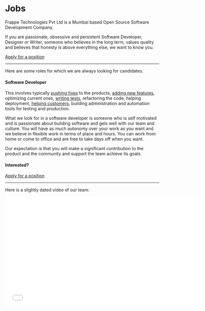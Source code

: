 # Jobs

<!-- no-sidebar -->

<p class="lead">Frappe Technologies Pvt Ltd is a Mumbai based Open Source Software Development Company.</p>

If you are passionate, obsessive and persistent Software Developer, Designer or Writer, someone who believes in the long term, values quality and believes that honesty is above everything else, we want to know you.

<a href="/join-us" class="btn btn-default">Apply for a position</a>

---

Here are some roles for which we are always looking for candidates.

#### Software Developer

This involves typically [pushing fixes](https://github.com/frappe/erpnext/issues) to the products, [adding new features](https://github.com/frappe/erpnext/issues?labels=feature+request&page=1&state=open), optimizing current ones, [writing tests](https://travis-ci.org/frappe/erpnext), refactoring the code, helping deployment, [helping customers](https://discuss.erpnext.com), building administration and automation tools for testing and production.

What we look for in a software developer is someone who is self motivated and is passionate about building software and gels well with our team and culture. You will have as much autonomy over your work as you want and we believe in flexible work in terms of place and hours. You can work from home or come to office and are free to take days off when you want.

Our expectation is that you will make a significant contribution to the product and the community and support the team achieve its goals.

#### Interested?

<a href="/join-us" class="btn btn-default">Apply for a position</a>

---

Here is a slightly dated video of our team:

<iframe width="640" height="360" src="//www.youtube.com/embed/zRoFnqN6kPU?feature=player_embedded" frameborder="0" allowfullscreen></iframe>
